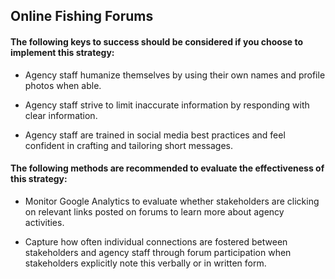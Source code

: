 ## Online Fishing Forums
#### The following keys to success should be considered if you choose to implement this strategy:
-  Agency staff humanize themselves by using their own names and profile photos when able. 

-  Agency staff strive to limit inaccurate information by responding with clear information.

-  Agency staff are trained in social media best practices and feel confident in crafting and tailoring short messages.   

#### The following methods are recommended to evaluate the effectiveness of this strategy:
-  Monitor Google Analytics to evaluate whether stakeholders are clicking on relevant links posted on forums to learn more about agency activities. 

-  Capture how often individual connections are fostered between stakeholders and agency staff through forum participation when stakeholders explicitly note this verbally or in written form.

